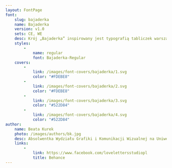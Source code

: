 ```yaml
---
layout: FontPage
font:
    slug: bajaderka
    name: Bajaderka
    version: v1.0
    sets: CE, WE
    desc: Krój „Bajaderka” inspirowany jest typografią tabliczek warszawskich zakładów usługowych. Formy liter to połączenie kształtów pisma charakterystycznego dla tradycyjnej kaligrafii i narzędziowego detalu. Projekt zwiera w sobie urok odręcznego pisma literników i warszawskich szyldziarzy.
    styles:
        -
            name: regular
            font: Bajaderka-Regular
    covers:
        -
            link: /images/font-covers/bajaderka/1.svg
            color: "#FDEBE8"
        -
            link: /images/font-covers/bajaderka/2.svg
            color: "#FDEBE8"
        -
            link: /images/font-covers/bajaderka/3.svg
            color: "#522D84"
        -
            link: /images/font-covers/bajaderka/4.svg
            color: "#522D84"
author:
    name: Beata Kurek
    photo: /images/authors/bk.jpg
    desc: Absolwentka Wydziału Grafiki i Komunikacji Wizualnej na Uniwersytecie Artystycznym w Poznaniu. Jako LoveLetters Studio zajmuje się projektowaniem liternictwa opartego na kaligrafii i piśmie odręcznym oraz prowadzeniem warsztatów literniczych. Uczestniczka projektów „Bękart” oraz „Jasnowidze”.
    links:
        -
            link: https://www.facebook.com/lovelettersstudiopl
            title: Behance
---
```

